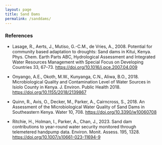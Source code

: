 ```yaml
---
layout: page
title: Sand Dams
permalink: /sanddams/
---
```


### References
- Lasage, R., Aerts, J., Mutiso, G.-C.M., de Vries, A., 2008. Potential for community based adaptation to droughts: Sand dams in Kitui, Kenya. Phys. Chem. Earth Parts ABC, Hydrological Assessment and Integrated Water Resources Management with Special Focus on Developing Countries 33, 67–73. <https://doi.org/10.1016/j.pce.2007.04.009>

- Onyango, A.E., Okoth, M.W., Kunyanga, C.N., Aliwa, B.O., 2018. Microbiological Quality and Contamination Level of Water Sources in Isiolo County in Kenya. J. Environ. Public Health 2018. <https://doi.org/10.1155/2018/2139867>

- Quinn, R., Avis, O., Decker, M., Parker, A., Cairncross, S., 2018. An Assessment of the Microbiological Water Quality of Sand Dams in Southeastern Kenya. Water 10, 708. <https://doi.org/10.3390/w10060708>

- Ritchie, H., Holman, I., Parker, A., Chan, J., 2023. Sand dam contributions to year-round water security monitored through telemetered handpump data. Environ. Monit. Assess. 195, 1328. <https://doi.org/10.1007/s10661-023-11694-9>
